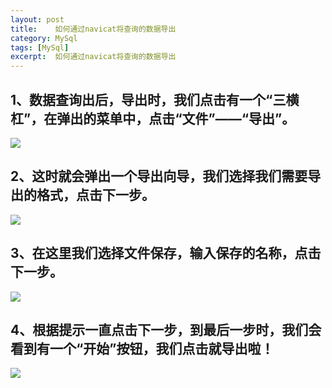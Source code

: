 ```yaml
---
layout: post
title:    如何通过navicat将查询的数据导出
category: MySql
tags: [MySql]
excerpt:  如何通过navicat将查询的数据导出
---
```



## 1、数据查询出后，导出时，我们点击有一个“三横杠”，在弹出的菜单中，点击“文件”——“导出”。 ##

![](http://www.nangongyibin.com/assets/images/Java/59.png)

## 2、这时就会弹出一个导出向导，我们选择我们需要导出的格式，点击下一步。 ##

![](http://www.nangongyibin.com/assets/images/Java/60.png)

## 3、在这里我们选择文件保存，输入保存的名称，点击下一步。 ##

![](http://www.nangongyibin.com/assets/images/Java/61.png)


## 4、根据提示一直点击下一步，到最后一步时，我们会看到有一个“开始”按钮，我们点击就导出啦！ ##

![](http://www.nangongyibin.com/assets/images/Java/62.png)
